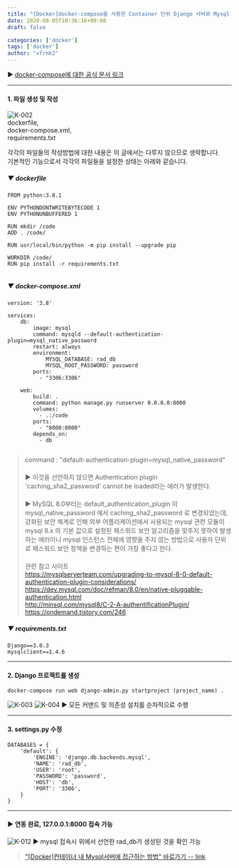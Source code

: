 ```yaml
---
title: "[Docker]docker-compose을 사용한 Container 단위 Django 서버와 Mysql 서버 연동"
date: 2020-08-05T10:36:16+09:00
draft: false

categories: ['docker']
tags: ['docker']
author: "xfrnk2"
---
```


▶ [docker-compose에 대한 공식 문서 링크](https://docs.docker.com/compose/)
      
---
  	
#### 1. 파일 생성 및 작성 
![K-002](https://user-images.githubusercontent.com/34790699/89426684-62fb4000-d775-11ea-97f5-05bdff6928cb.png)  
dockerfile,  
docker-compose.xml,  
requirements.txt    
  
각각의 파일들의 작성방법에 대한 내용은 이 글에서는 다루지 않으므로 생략합니다.  
기본적인 기능으로서 각각의 파일들을 설정한 상태는 아래와 같습니다.
##### ▼ dockerfile
~~~
FROM python:3.8.1

ENV PYTHONDONTWRITEBYTECODE 1
ENV PYTHONUNBUFFERED 1

RUN mkdir /code
ADD . /code/

RUN usr/local/bin/python -m pip install --upgrade pip

WORKDIR /code/
RUN pip install -r requirements.txt


~~~
  

    

##### ▼ docker-compose.xml
  
~~~
version: '3.8'

services:
    db:
        image: mysql
        command: mysqld --default-authentication-plugin=mysql_native_password
        restart: always
        environment:
            MYSQL_DATABASE: rad_db
            MYSQL_ROOT_PASSWORD: password 
        ports:
          - "3306:3306"
            
    web:
        build: .
        command: python manage.py runserver 0.0.0.0:8000
        volumes:
          - .:/code
        ports:
          - "8000:8000"
        depends_on:
          - db
          
~~~
  
> command : "default-authentication-plugin=mysql_native_password"  
　  
▶ 이것을 선언하지 않으면 Authentication plugin 'caching_sha2_password' cannot be loaded라는 에러가 발생한다.      
　  
▶ MySQL 8.0부터는 default_authentication_plugin 이 mysql_native_password 에서 caching_sha2_password 로 변경되었는데, 강화된 보안 체계로 인해 외부 어플리케이션에서 사용되는 mysql 관련 모듈이 mysql 8.x 의 기본 값으로 설정된 패스워드 보안 알고리즘을 맞추지 못하여 발생하는 에러이니 mysql 인스턴스 전체에 영향을 주지 않는 방법으로 사용자 단위로 패스워드 보안 정책을 변경하는 편이 가장 좋다고 한다.  
　  
관련 참고 사이트    
https://mysqlserverteam.com/upgrading-to-mysql-8-0-default-authentication-plugin-considerations/  
https://dev.mysql.com/doc/refman/8.0/en/native-pluggable-authentication.html  
http://minsql.com/mysql8/C-2-A-authentificationPlugin/  
https://ondemand.tistory.com/246  
  

  
##### ▼ requirements.txt
  
~~~
Django==3.0.3
mysqlclient==1.4.6
~~~

---
   
#### 2. Django 프로젝트를 생성
~~~
docker-compose run web django-admin.py startproject (project_name) .
~~~
  
![K-003](https://user-images.githubusercontent.com/34790699/89429323-62b07400-d778-11ea-98cc-339b0cead59c.png)
![K-004](https://user-images.githubusercontent.com/34790699/89429331-647a3780-d778-11ea-96ef-b4453a9f1632.png)
▶ 모든 커맨드 및 의존성 설치를 순차적으로 수행  
  
---
  
#### 3. settings.py 수정
~~~
DATABASES = {
    'default': {
        'ENGINE': 'django.db.backends.mysql',
        'NAME': 'rad_db',
        'USER': 'root',
        'PASSWORD': 'password',
        'HOST': 'db',
        'PORT': '3306',
    }
}
~~~
---
#### ▶ 연동 완료, 127.0.0.1:8000 접속 가능
![K-012](https://user-images.githubusercontent.com/34790699/89432878-97bec580-d77c-11ea-8ff2-19d58e12452f.png)
▶ mysql 접속시 위에서 선언한 rad_db가 생성된 것을 확인 가능


 
> ["[Docker]컨테이너 내 Mysql서버에 접근하는 방법" 바로가기 -- link](http://xfrnk2.github.io/docker/docker_connect_containers_compose/)
